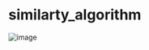 # similarty_algorithm
![image](https://user-images.githubusercontent.com/83330641/175970172-6f9a8fde-ba67-4fcc-a766-e225ac081ccc.png)
